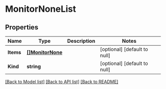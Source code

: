 # MonitorNoneList

## Properties
Name | Type | Description | Notes
------------ | ------------- | ------------- | -------------
**Items** | [**[]MonitorNone**](monitor_none.md) |  | [optional] [default to null]
**Kind** | **string** |  | [optional] [default to null]

[[Back to Model list]](../README.md#documentation-for-models) [[Back to API list]](../README.md#documentation-for-api-endpoints) [[Back to README]](../README.md)


